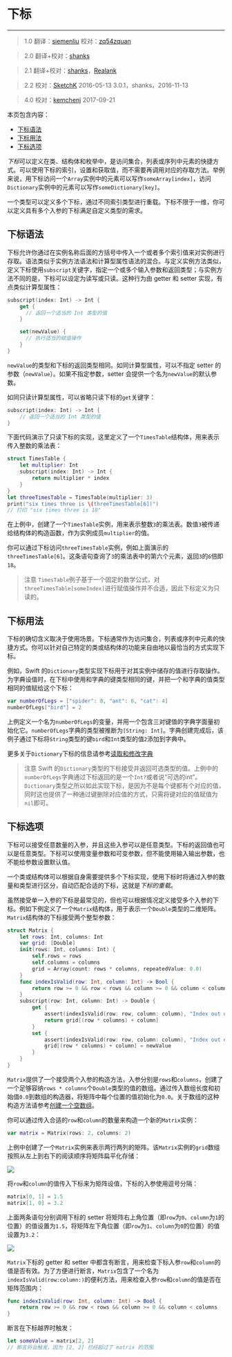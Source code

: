 # 下标
-----------------

> 1.0
> 翻译：[siemenliu](https://github.com/siemenliu)
> 校对：[zq54zquan](https://github.com/zq54zquan)

> 2.0
> 翻译+校对：[shanks](http://codebuild.me)

> 2.1
> 翻译+校对：[shanks](http://codebuild.me)，[Realank](https://github.com/Realank)

> 2.2
> 校对：[SketchK](https://github.com/SketchK) 2016-05-13
> 3.0.1，shanks，2016-11-13
 
> 4.0
> 校对：[kemchenj](https://kemchenj.github.io/) 2017-09-21

本页包含内容：

- [下标语法](#subscript_syntax)
- [下标用法](#subscript_usage)
- [下标选项](#subscript_options)

*下标*可以定义在类、结构体和枚举中，是访问集合，列表或序列中元素的快捷方式。可以使用下标的索引，设置和获取值，而不需要再调用对应的存取方法。举例来说，用下标访问一个`Array`实例中的元素可以写作`someArray[index]`，访问`Dictionary`实例中的元素可以写作`someDictionary[key]`。

一个类型可以定义多个下标，通过不同索引类型进行重载。下标不限于一维，你可以定义具有多个入参的下标满足自定义类型的需求。

<a name="subscript_syntax"></a>
## 下标语法

下标允许你通过在实例名称后面的方括号中传入一个或者多个索引值来对实例进行存取。语法类似于实例方法语法和计算型属性语法的混合。与定义实例方法类似，定义下标使用`subscript`关键字，指定一个或多个输入参数和返回类型；与实例方法不同的是，下标可以设定为读写或只读。这种行为由 getter 和 setter 实现，有点类似计算型属性：

```swift
subscript(index: Int) -> Int {
    get {
      // 返回一个适当的 Int 类型的值
    }

    set(newValue) {
      // 执行适当的赋值操作
    }
}
```

`newValue`的类型和下标的返回类型相同。如同计算型属性，可以不指定 setter 的参数（`newValue`）。如果不指定参数，setter 会提供一个名为`newValue`的默认参数。

如同只读计算型属性，可以省略只读下标的`get`关键字：

```swift
subscript(index: Int) -> Int {
    // 返回一个适当的 Int 类型的值
}
```

下面代码演示了只读下标的实现，这里定义了一个`TimesTable`结构体，用来表示传入整数的乘法表：

```swift
struct TimesTable {
    let multiplier: Int
    subscript(index: Int) -> Int {
        return multiplier * index
    }
}
let threeTimesTable = TimesTable(multiplier: 3)
print("six times three is \(threeTimesTable[6])")
// 打印 "six times three is 18"
```

在上例中，创建了一个`TimesTable`实例，用来表示整数`3`的乘法表。数值`3`被传递给结构体的构造函数，作为实例成员`multiplier`的值。

你可以通过下标访问`threeTimesTable`实例，例如上面演示的`threeTimesTable[6]`。这条语句查询了`3`的乘法表中的第六个元素，返回`3`的`6`倍即`18`。

> 注意
> `TimesTable`例子基于一个固定的数学公式，对`threeTimesTable[someIndex]`进行赋值操作并不合适，因此下标定义为只读的。

<a name="subscript_usage"></a>
## 下标用法

下标的确切含义取决于使用场景。下标通常作为访问集合，列表或序列中元素的快捷方式。你可以针对自己特定的类或结构体的功能来自由地以最恰当的方式实现下标。

例如，Swift 的`Dictionary`类型实现下标用于对其实例中储存的值进行存取操作。为字典设值时，在下标中使用和字典的键类型相同的键，并把一个和字典的值类型相同的值赋给这个下标：

```swift
var numberOfLegs = ["spider": 8, "ant": 6, "cat": 4]
numberOfLegs["bird"] = 2
```

上例定义一个名为`numberOfLegs`的变量，并用一个包含三对键值的字典字面量初始化它。`numberOfLegs`字典的类型被推断为`[String: Int]`。字典创建完成后，该例子通过下标将`String`类型的键`bird`和`Int`类型的值`2`添加到字典中。

更多关于`Dictionary`下标的信息请参考[读取和修改字典](./04_Collection_Types.html#accessing_and_modifying_a_dictionary)

> 注意
> Swift 的`Dictionary`类型的下标接受并返回可选类型的值。上例中的`numberOfLegs`字典通过下标返回的是一个`Int?`或者说“可选的int”。`Dictionary`类型之所以如此实现下标，是因为不是每个键都有个对应的值，同时这也提供了一种通过键删除对应值的方式，只需将键对应的值赋值为`nil`即可。

<a name="subscript_options"></a>
## 下标选项

下标可以接受任意数量的入参，并且这些入参可以是任意类型。下标的返回值也可以是任意类型。下标可以使用变量参数和可变参数，但不能使用输入输出参数，也不能给参数设置默认值。

一个类或结构体可以根据自身需要提供多个下标实现，使用下标时将通过入参的数量和类型进行区分，自动匹配合适的下标，这就是*下标的重载*。

虽然接受单一入参的下标是最常见的，但也可以根据情况定义接受多个入参的下标。例如下例定义了一个`Matrix`结构体，用于表示一个`Double`类型的二维矩阵。`Matrix`结构体的下标接受两个整型参数：

```swift
struct Matrix {
    let rows: Int, columns: Int
    var grid: [Double]
    init(rows: Int, columns: Int) {
        self.rows = rows
        self.columns = columns
        grid = Array(count: rows * columns, repeatedValue: 0.0)
    }
    func indexIsValid(row: Int, column: Int) -> Bool {
        return row >= 0 && row < rows && column >= 0 && column < columns
    }
    subscript(row: Int, column: Int) -> Double {
        get {
            assert(indexIsValid(row: row, column: column), "Index out of range")
            return grid[(row * columns) + column]
        }
        set {
            assert(indexIsValid(row: row, column: column), "Index out of range")
            grid[(row * columns) + column] = newValue
        }
    }
}
```

`Matrix`提供了一个接受两个入参的构造方法，入参分别是`rows`和`columns`，创建了一个足够容纳`rows * columns`个`Double`类型的值的数组。通过传入数组长度和初始值`0.0`到数组的构造器，将矩阵中每个位置的值初始化为`0.0`。关于数组的这种构造方法请参考[创建一个空数组](./04_Collection_Types.html#creating_an_empty_array)。

你可以通过传入合适的`row`和`column`的数量来构造一个新的`Matrix`实例：

```swift
var matrix = Matrix(rows: 2, columns: 2)
```

上例中创建了一个`Matrix`实例来表示两行两列的矩阵。该`Matrix`实例的`grid`数组按照从左上到右下的阅读顺序将矩阵扁平化存储：

![](https://developer.apple.com/library/prerelease/ios/documentation/Swift/Conceptual/Swift_Programming_Language/Art/subscriptMatrix01_2x.png)

将`row`和`column`的值传入下标来为矩阵设值，下标的入参使用逗号分隔：

```swift
matrix[0, 1] = 1.5
matrix[1, 0] = 3.2
```

上面两条语句分别调用下标的 setter 将矩阵右上角位置（即`row`为`0`、`column`为`1`的位置）的值设置为`1.5`，将矩阵左下角位置（即`row`为`1`、`column`为`0`的位置）的值设置为`3.2`：

![](https://developer.apple.com/library/prerelease/ios/documentation/Swift/Conceptual/Swift_Programming_Language/Art/subscriptMatrix02_2x.png)

`Matrix`下标的 getter 和 setter 中都含有断言，用来检查下标入参`row`和`column`的值是否有效。为了方便进行断言，`Matrix`包含了一个名为`indexIsValid(row:column:)`的便利方法，用来检查入参`row`和`column`的值是否在矩阵范围内：

```swift
func indexIsValid(row: Int, column: Int) -> Bool {
    return row >= 0 && row < rows && column >= 0 && column < columns
}
```

断言在下标越界时触发：

```swift
let someValue = matrix[2, 2]
// 断言将会触发，因为 [2, 2] 已经超过了 matrix 的范围
```
